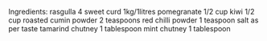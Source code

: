 Ingredients:
rasgulla 4
sweet curd 1kg/1litres
pomegranate 1/2 cup
kiwi 1/2 cup
roasted cumin powder 2 teaspoons
red chilli powder 1 teaspoon
salt as per taste
tamarind chutney 1 tablespoon
mint chutney 1 tablespoon